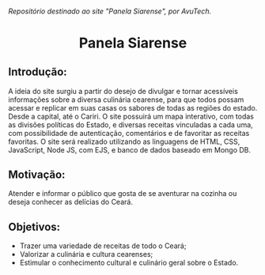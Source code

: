 ###### Repositório destinado ao site "Panela Siarense", por AvuTech.
<h1 align="center"> Panela Siarense </h1> 

## Introdução: 
A ideia do site surgiu a partir do desejo de divulgar e tornar acessíveis informações sobre a diversa culinária cearense, para que todos possam acessar e replicar em suas casas os sabores de todas as regiões do estado. Desde a capital, até o Cariri. O site possuirá um mapa interativo, com todas as divisões políticas do Estado, e diversas receitas vinculadas a cada uma, com possibilidade de autenticação, comentários e de favoritar as receitas favoritas. O site será realizado utilizando as linguagens de HTML, CSS, JavaScript, Node JS, com EJS, e banco de dados baseado em Mongo DB.

## Motivação: 
Atender e informar o público que gosta de se aventurar na cozinha ou deseja conhecer as delícias do Ceará.

## Objetivos:
* Trazer uma variedade de receitas de todo o Ceará;
* Valorizar a culinária e cultura cearenses;
* Estimular o conhecimento cultural e culinário geral sobre o Estado.
